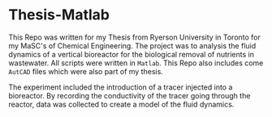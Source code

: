 # Thesis-Matlab
This Repo was written for my Thesis from Ryerson University in Toronto for my MaSC's of Chemical Engineering.
The project was to analysis the fluid dynamics of a vertical bioreactor for the biological removal of nutrients in wastewater. 
All scripts were written in `Matlab`.
This Repo also includes come `AutCAD` files which were also part of my thesis.

The experiment included the introduction of a tracer injected into a bioreactor. 
By recording the conductivity of the tracer going through the reactor, data was collected to create a model of the fluid dynamics. 

